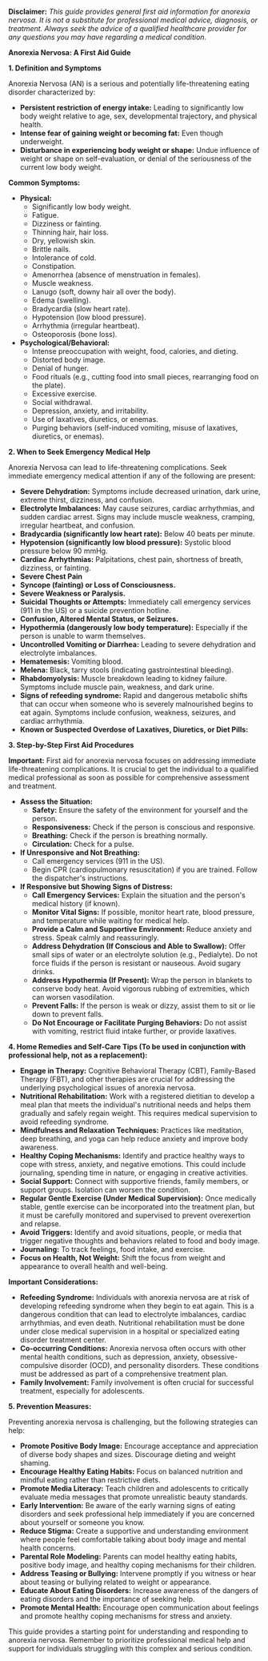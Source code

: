 **Disclaimer:** *This guide provides general first aid information for anorexia nervosa. It is not a substitute for professional medical advice, diagnosis, or treatment. Always seek the advice of a qualified healthcare provider for any questions you may have regarding a medical condition.*

**Anorexia Nervosa: A First Aid Guide**

**1. Definition and Symptoms**

Anorexia Nervosa (AN) is a serious and potentially life-threatening eating disorder characterized by:

*   **Persistent restriction of energy intake:** Leading to significantly low body weight relative to age, sex, developmental trajectory, and physical health.
*   **Intense fear of gaining weight or becoming fat:** Even though underweight.
*   **Disturbance in experiencing body weight or shape:** Undue influence of weight or shape on self-evaluation, or denial of the seriousness of the current low body weight.

**Common Symptoms:**

*   **Physical:**
    *   Significantly low body weight.
    *   Fatigue.
    *   Dizziness or fainting.
    *   Thinning hair, hair loss.
    *   Dry, yellowish skin.
    *   Brittle nails.
    *   Intolerance of cold.
    *   Constipation.
    *   Amenorrhea (absence of menstruation in females).
    *   Muscle weakness.
    *   Lanugo (soft, downy hair all over the body).
    *   Edema (swelling).
    *   Bradycardia (slow heart rate).
    *   Hypotension (low blood pressure).
    *   Arrhythmia (irregular heartbeat).
    *   Osteoporosis (bone loss).
*   **Psychological/Behavioral:**
    *   Intense preoccupation with weight, food, calories, and dieting.
    *   Distorted body image.
    *   Denial of hunger.
    *   Food rituals (e.g., cutting food into small pieces, rearranging food on the plate).
    *   Excessive exercise.
    *   Social withdrawal.
    *   Depression, anxiety, and irritability.
    *   Use of laxatives, diuretics, or enemas.
    *   Purging behaviors (self-induced vomiting, misuse of laxatives, diuretics, or enemas).

**2. When to Seek Emergency Medical Help**

Anorexia Nervosa can lead to life-threatening complications. Seek immediate emergency medical attention if any of the following are present:

*   **Severe Dehydration:** Symptoms include decreased urination, dark urine, extreme thirst, dizziness, and confusion.
*   **Electrolyte Imbalances:** May cause seizures, cardiac arrhythmias, and sudden cardiac arrest. Signs may include muscle weakness, cramping, irregular heartbeat, and confusion.
*   **Bradycardia (significantly low heart rate):** Below 40 beats per minute.
*   **Hypotension (significantly low blood pressure):** Systolic blood pressure below 90 mmHg.
*   **Cardiac Arrhythmias:** Palpitations, chest pain, shortness of breath, dizziness, or fainting.
*   **Severe Chest Pain**
*   **Syncope (fainting) or Loss of Consciousness.**
*   **Severe Weakness or Paralysis.**
*   **Suicidal Thoughts or Attempts:** Immediately call emergency services (911 in the US) or a suicide prevention hotline.
*   **Confusion, Altered Mental Status, or Seizures.**
*   **Hypothermia (dangerously low body temperature):** Especially if the person is unable to warm themselves.
*   **Uncontrolled Vomiting or Diarrhea:** Leading to severe dehydration and electrolyte imbalances.
*   **Hematemesis:** Vomiting blood.
*   **Melena:** Black, tarry stools (indicating gastrointestinal bleeding).
*   **Rhabdomyolysis:** Muscle breakdown leading to kidney failure. Symptoms include muscle pain, weakness, and dark urine.
*   **Signs of refeeding syndrome:** Rapid and dangerous metabolic shifts that can occur when someone who is severely malnourished begins to eat again. Symptoms include confusion, weakness, seizures, and cardiac arrhythmia.
*   **Known or Suspected Overdose of Laxatives, Diuretics, or Diet Pills:**

**3. Step-by-Step First Aid Procedures**

**Important:**  First aid for anorexia nervosa focuses on addressing immediate life-threatening complications.  It is crucial to get the individual to a qualified medical professional as soon as possible for comprehensive assessment and treatment.

*   **Assess the Situation:**
    *   **Safety:** Ensure the safety of the environment for yourself and the person.
    *   **Responsiveness:** Check if the person is conscious and responsive.
    *   **Breathing:** Check if the person is breathing normally.
    *   **Circulation:** Check for a pulse.
*   **If Unresponsive and Not Breathing:**
    *   Call emergency services (911 in the US).
    *   Begin CPR (cardiopulmonary resuscitation) if you are trained. Follow the dispatcher's instructions.
*   **If Responsive but Showing Signs of Distress:**
    *   **Call Emergency Services:**  Explain the situation and the person's medical history (if known).
    *   **Monitor Vital Signs:** If possible, monitor heart rate, blood pressure, and temperature while waiting for medical help.
    *   **Provide a Calm and Supportive Environment:** Reduce anxiety and stress. Speak calmly and reassuringly.
    *   **Address Dehydration (If Conscious and Able to Swallow):** Offer small sips of water or an electrolyte solution (e.g., Pedialyte).  Do not force fluids if the person is resistant or nauseous.  Avoid sugary drinks.
    *   **Address Hypothermia (If Present):**  Wrap the person in blankets to conserve body heat. Avoid vigorous rubbing of extremities, which can worsen vasodilation.
    *   **Prevent Falls:** If the person is weak or dizzy, assist them to sit or lie down to prevent falls.
    *   **Do Not Encourage or Facilitate Purging Behaviors:** Do not assist with vomiting, restrict fluid intake further, or provide laxatives.

**4. Home Remedies and Self-Care Tips (To be used in conjunction with professional help, not as a replacement):**

*   **Engage in Therapy:**  Cognitive Behavioral Therapy (CBT), Family-Based Therapy (FBT), and other therapies are crucial for addressing the underlying psychological issues of anorexia nervosa.
*   **Nutritional Rehabilitation:** Work with a registered dietitian to develop a meal plan that meets the individual's nutritional needs and helps them gradually and safely regain weight.  This requires medical supervision to avoid refeeding syndrome.
*   **Mindfulness and Relaxation Techniques:** Practices like meditation, deep breathing, and yoga can help reduce anxiety and improve body awareness.
*   **Healthy Coping Mechanisms:** Identify and practice healthy ways to cope with stress, anxiety, and negative emotions. This could include journaling, spending time in nature, or engaging in creative activities.
*   **Social Support:** Connect with supportive friends, family members, or support groups. Isolation can worsen the condition.
*   **Regular Gentle Exercise (Under Medical Supervision):** Once medically stable, gentle exercise can be incorporated into the treatment plan, but it must be carefully monitored and supervised to prevent overexertion and relapse.
*   **Avoid Triggers:** Identify and avoid situations, people, or media that trigger negative thoughts and behaviors related to food and body image.
*   **Journaling:** To track feelings, food intake, and exercise.
*   **Focus on Health, Not Weight:** Shift the focus from weight and appearance to overall health and well-being.

**Important Considerations:**

*   **Refeeding Syndrome:**  Individuals with anorexia nervosa are at risk of developing refeeding syndrome when they begin to eat again. This is a dangerous condition that can lead to electrolyte imbalances, cardiac arrhythmias, and even death.  Nutritional rehabilitation must be done under close medical supervision in a hospital or specialized eating disorder treatment center.
*   **Co-occurring Conditions:** Anorexia nervosa often occurs with other mental health conditions, such as depression, anxiety, obsessive-compulsive disorder (OCD), and personality disorders. These conditions must be addressed as part of a comprehensive treatment plan.
*   **Family Involvement:**  Family involvement is often crucial for successful treatment, especially for adolescents.

**5. Prevention Measures:**

Preventing anorexia nervosa is challenging, but the following strategies can help:

*   **Promote Positive Body Image:** Encourage acceptance and appreciation of diverse body shapes and sizes.  Discourage dieting and weight shaming.
*   **Encourage Healthy Eating Habits:** Focus on balanced nutrition and mindful eating rather than restrictive diets.
*   **Promote Media Literacy:** Teach children and adolescents to critically evaluate media messages that promote unrealistic beauty standards.
*   **Early Intervention:**  Be aware of the early warning signs of eating disorders and seek professional help immediately if you are concerned about yourself or someone you know.
*   **Reduce Stigma:** Create a supportive and understanding environment where people feel comfortable talking about body image and mental health concerns.
*   **Parental Role Modeling:** Parents can model healthy eating habits, positive body image, and healthy coping mechanisms for their children.
*   **Address Teasing or Bullying:** Intervene promptly if you witness or hear about teasing or bullying related to weight or appearance.
*   **Educate About Eating Disorders:** Increase awareness of the dangers of eating disorders and the importance of seeking help.
*   **Promote Mental Health:** Encourage open communication about feelings and promote healthy coping mechanisms for stress and anxiety.

This guide provides a starting point for understanding and responding to anorexia nervosa.  Remember to prioritize professional medical help and support for individuals struggling with this complex and serious condition.
